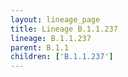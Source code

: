 ```yaml
---
layout: lineage_page
title: Lineage B.1.1.237
lineage: B.1.1.237
parent: B.1.1
children: ['B.1.1.237']
---
```

